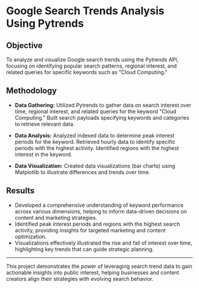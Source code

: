 

# Google Search Trends Analysis Using Pytrends

## Objective
To analyze and visualize Google search trends using the Pytrends API, focusing on identifying popular search patterns, regional interest, and related queries for specific keywords such as "Cloud Computing."

## Methodology
- **Data Gathering:** Utilized Pytrends to gather data on search interest over time, regional interest, and related queries for the keyword "Cloud Computing." Built search payloads specifying keywords and categories to retrieve relevant data.
  
- **Data Analysis:** Analyzed indexed data to determine peak interest periods for the keyword. Retrieved hourly data to identify specific periods with the highest activity. Identified regions with the highest interest in the keyword.
  
- **Data Visualization:** Created data visualizations (bar charts) using Matplotlib to illustrate differences and trends over time.

## Results
- Developed a comprehensive understanding of keyword performance across various dimensions, helping to inform data-driven decisions on content and marketing strategies.
- Identified peak interest periods and regions with the highest search activity, providing insights for targeted marketing and content optimization.
- Visualizations effectively illustrated the rise and fall of interest over time, highlighting key trends that can guide strategic planning.

---

This project demonstrates the power of leveraging search trend data to gain actionable insights into public interest, helping businesses and content creators align their strategies with evolving search behavior.
